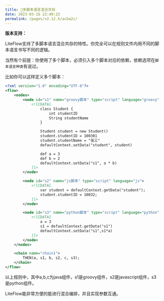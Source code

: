 ```yaml
---
title: 🍱多脚本语言混合共存
date: 2023-03-16 22:49:23
permalink: /pages/v2.12.X/acba2c/
---
```


**版本支持：**<Badge text="v2.10.0+" vertical="middle"/>

LiteFlow支持了多脚本语言混合共存的特性。你完全可以在规则文件内用不同的脚本语言书写不同的逻辑。

当然有个前提：你使用了多个脚本，必须引入多个脚本对应的依赖，依赖选项在`脚本语言种类`有说过。

比如你可以这样定义多个脚本：

```xml
<?xml version="1.0" encoding="UTF-8"?>
<flow>
    <nodes>
        <node id="s1" name="groovy脚本" type="script" language="groovy">
            <![CDATA[
                class Student {
                    int studentID
                    String studentName
                }

                Student student = new Student()
                student.studentID = 100301
                student.studentName = "张三"
                defaultContext.setData("student", student)

                def a = 3
                def b = 2
                defaultContext.setData("s1", a * b)
            ]]>
        </node>

        <node id="s2" name="js脚本" type="script" language="js">
            <![CDATA[
                var student = defaultContext.getData("student");
                student.studentID = 10032;
            ]]>
        </node>

        <node id="s3" name="python脚本" type="script" language="python">
            <![CDATA[
                a = 3
                s1 = defaultContext.getData("s1")
                defaultContext.setData("s1",s1*a)
            ]]>
        </node>
    </nodes>

    <chain name="chain1">
        THEN(a, s1, b, s2, c, s3);
    </chain>
</flow>
```

以上规则中，其中a,b,c为java组件，s1是groovy组件，s2是javascript组件，s3是python组件。

LiteFlow能非常方便的能进行混合编排，并且实现参数互通。